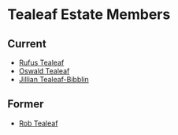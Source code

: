 # Tealeaf Estate Members

## Current

- [Rufus Tealeaf](rufus-tealeaf.md)
- [Oswald Tealeaf](oswald-tealeaf.md)
- [Jillian Tealeaf-Bibblin](jillian-tealeaf-bibblin.md)

## Former

- [Rob Tealeaf](../../the-commune/members/rob-tealeaf.md)

